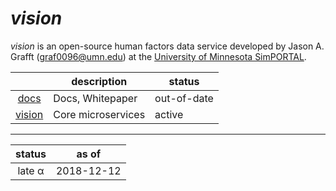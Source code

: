 # *vision*

*vision* is an open-source human factors data service developed by Jason A. Grafft (<graf0096@umn.edu>) at the [University of Minnesota SimPORTAL](https://www.simportal.umn.edu/).

| | description | status |
|:-:|---|---|
| [docs][docs] | Docs, Whitepaper | out-of-date |
| [vision][vision] | Core microservices | active |

<hr>

| status | as of |
|:-:|:-:|
| late α | 2018-12-12 |

[docs]: https://github.com/jagrafft/vision/tree/master/docs
[vision]: https://github.com/jagrafft/vision/tree/master/vision